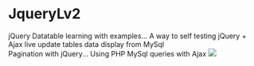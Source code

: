 
# JqueryLv2
jQuery Datatable learning with examples... 
A way to self testing 
jQuery + Ajax live update tables data display 
from MySql <br/>
Pagination with jQuery... 
Using PHP MySql queries with Ajax 
<img src="https://user-images.githubusercontent.com/70463453/114253033-55d2c880-9976-11eb-8676-a1ff20963e53.png" >

 
